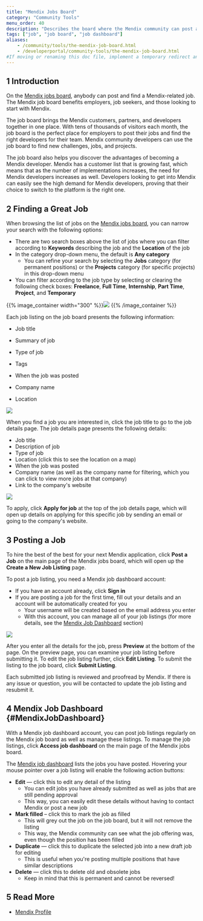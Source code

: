 ```yaml
---
title: "Mendix Jobs Board"
category: "Community Tools"
menu_order: 40
description: "Describes the board where the Mendix community can post and find job opportunities."
tags: ["job", "job board", "job dashboard"]
aliases:
    - /community/tools/the-mendix-job-board.html
    - /developerportal/community-tools/the-mendix-job-board.html
#If moving or renaming this doc file, implement a temporary redirect and let the respective team know they should update the URL in the product. See Mapping to Products for more details.
---
```


## 1 Introduction

On the [Mendix jobs board](https://developers.mendix.com/jobs/), anybody can post and find a Mendix-related job. The Mendix job board benefits employers, job seekers, and those looking to start with Mendix.

The job board brings the Mendix customers, partners, and developers together in one place. With tens of thousands of visitors each month, the job board is the perfect place for employers to post their jobs and find the right developers for their team. Mendix community developers can use the job board to find new challenges, jobs, and projects.

The job board also helps you discover the advantages of becoming a Mendix developer. Mendix has a customer list that is growing fast, which means that as the number of implementations increases, the need for Mendix developers increases as well. Developers looking to get into Mendix can easily see the high demand for Mendix developers, proving that their choice to switch to the platform is the right one.

## 2 Finding a Great Job

When browsing the list of jobs on the [Mendix jobs board](https://developers.mendix.com/jobs/), you can narrow your search with the following options:

* There are two search boxes above the list of jobs where you can filter according to **Keywords** describing the job and the **Location** of the job
* In the category drop-down menu, the default is **Any category**
    * You can refine your search by selecting the **Jobs** category (for permanent positions) or the **Projects** category (for specific projects) in this drop-down menu
* You can filter according to the job type by selecting or clearing the following check boxes: **Freelance**, **Full Time**, **Internship**, **Part Time**, **Project**, and **Temporary**

{{% image_container width="300" %}}![](attachments/mendix-job-board/filtering_options.png)
{{% /image_container %}}

Each job listing on the job board presents the following information:

* Job title
* Summary of job
* Type of job

* Tags
* When the job was posted
* Company name
* Location

![](attachments/mendix-job-board/listed_job.png)

When you find a job you are interested in, click the job title to go to the job details page. The job details page presents the following details:

* Job title
* Description of job
* Type of job
* Location (click this to see the location on a map)
* When the job was posted
* Company name (as well as the company name for filtering, which you can click to view more jobs at that company)
* Link to the company's website

![](attachments/mendix-job-board/job_details_header.png)

To apply, click **Apply for job** at the top of the job details page, which will open up details on applying for this specific job by sending an email or going to the company's website.

## 3 Posting a Job

To hire the best of the best for your next Mendix application, click **Post a Job** on the main page of the Mendix jobs board, which will open up the **Create a New Job Listing** page.

To post a job listing, you need a Mendix job dashboard account:

* If you have an account already, click **Sign in**
* If you are posting a job for the first time, fill out your details and an account will be automatically created for you
	* Your username will be created based on the email address you enter
	* With this account, you can manage all of your job listings (for more details, see the [Mendix Job Dashboard](#MendixJobDashboard) section)

![](attachments/mendix-job-board/post_job.png)

After you enter all the details for the job, press **Preview** at the bottom of the page. On the preview page, you can examine your job listing before submitting it. To edit the job listing further, click **Edit Listing**. To submit the listing to the job board, click **Submit Listing**.

Each submitted job listing is reviewed and proofread by Mendix. If there is any issue or question, you will be contacted to update the job listing and resubmit it.

## 4 Mendix Job Dashboard {#MendixJobDashboard}

With a Mendix job dashboard account, you can post job listings regularly on the Mendix job board as well as manage these listings. To manage the job listings, click **Access job dashboard** on the main page of the Mendix jobs board.

The [Mendix job dashboard](https://developers.mendix.com/jobs/job-dashboard/) lists the jobs you have posted. Hovering your mouse pointer over a job listing will enable the following action buttons:

* **Edit** — click this to edit any detail of the listing 
    * You can edit jobs you have already submitted as well as jobs that are still pending approval
    * This way, you can easily edit these details without having to contact Mendix or post a new job
* **Mark filled** – click this to mark the job as filled
    * This will grey out the job on the job board, but it will not remove the listing
    * This way, the Mendix community can see what the job offering was, even though the position has been filled
* **Duplicate** — click this to duplicate the selected job into a new draft job for editing
    * This is useful when you're posting multiple positions that have similar descriptions
* **Delete** — click this to delete old and obsolete jobs
    * Keep in mind that this is permanent and cannot be reversed!

## 5 Read More

* [Mendix Profile](/developerportal/mendix-profile/)